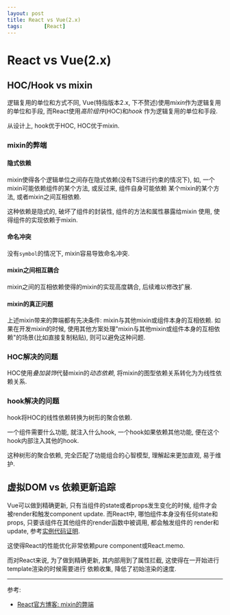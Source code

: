 ```yaml
---
layout: post
title: React vs Vue(2.x)
tags:       [React]
---
```


# React vs Vue(2.x)

## HOC/Hook vs mixin
逻辑复用的单位和方式不同, Vue(特指版本2.x, 下不赘述)使用*mixin*作为逻辑复用的单位和手段, 而React使用*高阶组件*(HOC)和*hook*
作为逻辑复用的单位和手段.

从设计上, hook优于HOC, HOC优于mixin.

### mixin的弊端

#### 隐式依赖
mixin使得各个逻辑单位之间存在隐式依赖(没有TS进行约束的情况下), 
如, 一个mixin可能依赖组件的某个方法, 或反过来, 组件自身可能依赖
某个mixin的某个方法, 或者mixin之间互相依赖. 

这种依赖是隐式的, 破坏了组件的封装性, 组件的方法和属性暴露给mixin
使用, 使得组件的实现依赖于mixin. 

#### 命名冲突
没有`symbol`的情况下, mixin容易导致命名冲突.

#### mixin之间相互耦合
mixin之间的互相依赖使得的mixin的实现高度耦合, 后续难以修改扩展.

#### mixin的真正问题
上述mixin带来的弊端都有先决条件: mixin与其他mixin或组件本身的互相依赖.
如果在开发mixin的时候, 使用其他方案处理"mixin与其他mixin或组件本身的互相依赖"的场景(比如直接复制粘贴),
则可以避免这种问题.

### HOC解决的问题
HOC使用*叠加装饰*代替mixin的*动态依赖*, 将mixin的图型依赖关系转化为为线性依赖关系.

### hook解决的问题
hook将HOC的线性依赖转换为树形的聚合依赖.

一个组件需要什么功能, 就注入什么hook, 一个hook如果依赖其他功能, 便在这个hook内部注入其他的hook.

这种树形的聚合依赖, 完全匹配了功能组合的心智模型, 理解起来更加直观, 易于维护.


## 虚拟DOM vs 依赖更新追踪
Vue可以做到精确更新, 只有当组件的state或者props发生变化的时候, 组件才会被render和触发component update.
而React中, 哪怕组件本身没有任何state和props, 只要该组件在其他组件的render函数中被调用, 都会触发组件的
render和update, 参考[实例代码证明](https://github.com/jituanlin/cookbook/blob/master/react-stack/src/pages/whether-react-update-if-props-nochanged/index.tsx).  

这使得React的性能优化非常依赖pure component或React.memo.

而对React来说, 为了做到精确更新, 其内部用到了属性拦截, 这使得在一开始进行template渲染的时候需要进行
依赖收集, 降低了初始渲染的速度.


---
参考:
- [React官方博客: mixin的弊端](https://reactjs.org/blog/2016/07/13/mixins-considered-harmful.html#:~:text=To%20ease%20the%20initial%20adoption,the%20same%20problem%20with%20composition.)
